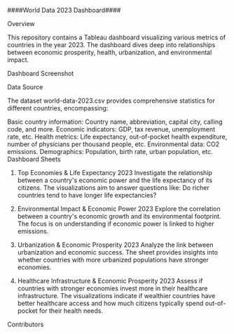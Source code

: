 ####World Data 2023 Dashboard####

Overview

This repository contains a Tableau dashboard visualizing various metrics of countries in the year 2023. The dashboard dives deep into relationships between economic prosperity, health, urbanization, and environmental impact.

Dashboard Screenshot

Data Source

The dataset world-data-2023.csv provides comprehensive statistics for different countries, encompassing:

Basic country information: Country name, abbreviation, capital city, calling code, and more.
Economic indicators: GDP, tax revenue, unemployment rate, etc.
Health metrics: Life expectancy, out-of-pocket health expenditure, number of physicians per thousand people, etc.
Environmental data: CO2 emissions.
Demographics: Population, birth rate, urban population, etc.
Dashboard Sheets

1. Top Economies & Life Expectancy 2023
Investigate the relationship between a country's economic power and the life expectancy of its citizens. The visualizations aim to answer questions like: Do richer countries tend to have longer life expectancies?

2. Environmental Impact & Economic Power 2023
Explore the correlation between a country's economic growth and its environmental footprint. The focus is on understanding if economic power is linked to higher emissions.

3. Urbanization & Economic Prosperity 2023
Analyze the link between urbanization and economic success. The sheet provides insights into whether countries with more urbanized populations have stronger economies.

4. Healthcare Infrastructure & Economic Prosperity 2023
Assess if countries with stronger economies invest more in their healthcare infrastructure. The visualizations indicate if wealthier countries have better healthcare access and how much citizens typically spend out-of-pocket for their health needs.

Contributors
